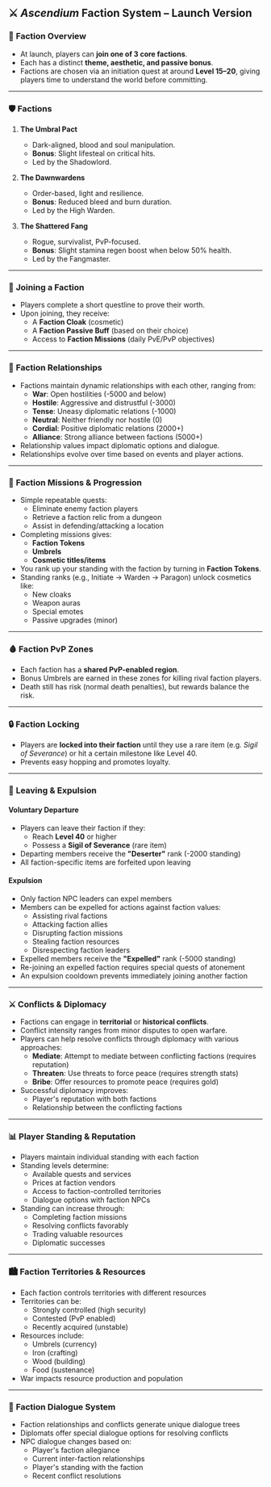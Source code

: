 ## ⚔️ _Ascendium_ Faction System – **Launch Version**

### 🧭 **Faction Overview**

- At launch, players can **join one of 3 core factions**.
- Each has a distinct **theme, aesthetic, and passive bonus**.
- Factions are chosen via an initiation quest at around **Level 15–20**, giving players time to understand the world before committing.

---

### 🛡️ **Factions**

1. **The Umbral Pact**
   - Dark-aligned, blood and soul manipulation.
   - **Bonus**: Slight lifesteal on critical hits.
   - Led by the Shadowlord.
   
2. **The Dawnwardens**
   - Order-based, light and resilience.
   - **Bonus**: Reduced bleed and burn duration.
   - Led by the High Warden.
   
3. **The Shattered Fang**
   - Rogue, survivalist, PvP-focused.
   - **Bonus**: Slight stamina regen boost when below 50% health.
   - Led by the Fangmaster.

---

### 📜 **Joining a Faction**

- Players complete a short questline to prove their worth.
- Upon joining, they receive:
  - A **Faction Cloak** (cosmetic)
  - A **Faction Passive Buff** (based on their choice)
  - Access to **Faction Missions** (daily PvE/PvP objectives)

---

### 🤝 **Faction Relationships**

- Factions maintain dynamic relationships with each other, ranging from:
  - **War**: Open hostilities (-5000 and below)
  - **Hostile**: Aggressive and distrustful (-3000)
  - **Tense**: Uneasy diplomatic relations (-1000)
  - **Neutral**: Neither friendly nor hostile (0)
  - **Cordial**: Positive diplomatic relations (2000+)
  - **Alliance**: Strong alliance between factions (5000+)
- Relationship values impact diplomatic options and dialogue.
- Relationships evolve over time based on events and player actions.

---

### 🎯 **Faction Missions & Progression**

- Simple repeatable quests:
  - Eliminate enemy faction players
  - Retrieve a faction relic from a dungeon
  - Assist in defending/attacking a location
- Completing missions gives:
  - **Faction Tokens**
  - **Umbrels**
  - **Cosmetic titles/items**
- You rank up your standing with the faction by turning in **Faction Tokens**.
- Standing ranks (e.g., Initiate → Warden → Paragon) unlock cosmetics like:
  - New cloaks
  - Weapon auras
  - Special emotes
  - Passive upgrades (minor)

---

### 🩸 **Faction PvP Zones**

- Each faction has a **shared PvP-enabled region**.
- Bonus Umbrels are earned in these zones for killing rival faction players.
- Death still has risk (normal death penalties), but rewards balance the risk.

---

### 🔒 **Faction Locking**

- Players are **locked into their faction** until they use a rare item (e.g. _Sigil of Severance_) or hit a certain milestone like Level 40.
- Prevents easy hopping and promotes loyalty.

---

### 🚪 **Leaving & Expulsion**

#### Voluntary Departure
- Players can leave their faction if they:
  - Reach **Level 40** or higher
  - Possess a **Sigil of Severance** (rare item)
- Departing members receive the **"Deserter"** rank (-2000 standing)
- All faction-specific items are forfeited upon leaving

#### Expulsion
- Only faction NPC leaders can expel members
- Members can be expelled for actions against faction values:
  - Assisting rival factions
  - Attacking faction allies
  - Disrupting faction missions
  - Stealing faction resources
  - Disrespecting faction leaders
- Expelled members receive the **"Expelled"** rank (-5000 standing)
- Re-joining an expelled faction requires special quests of atonement
- An expulsion cooldown prevents immediately joining another faction

---

### ⚔️ **Conflicts & Diplomacy**

- Factions can engage in **territorial** or **historical conflicts**.
- Conflict intensity ranges from minor disputes to open warfare.
- Players can help resolve conflicts through diplomacy with various approaches:
  - **Mediate**: Attempt to mediate between conflicting factions (requires reputation)
  - **Threaten**: Use threats to force peace (requires strength stats)
  - **Bribe**: Offer resources to promote peace (requires gold)
- Successful diplomacy improves:
  - Player's reputation with both factions
  - Relationship between the conflicting factions

---

### 📊 **Player Standing & Reputation**

- Players maintain individual standing with each faction
- Standing levels determine:
  - Available quests and services
  - Prices at faction vendors
  - Access to faction-controlled territories
  - Dialogue options with faction NPCs
- Standing can increase through:
  - Completing faction missions
  - Resolving conflicts favorably
  - Trading valuable resources
  - Diplomatic successes

---

### 🏙️ **Faction Territories & Resources**

- Each faction controls territories with different resources
- Territories can be:
  - Strongly controlled (high security)
  - Contested (PvP enabled)
  - Recently acquired (unstable)
- Resources include:
  - Umbrels (currency)
  - Iron (crafting)
  - Wood (building)
  - Food (sustenance)
- War impacts resource production and population

---

### 💬 **Faction Dialogue System**

- Faction relationships and conflicts generate unique dialogue trees
- Diplomats offer special dialogue options for resolving conflicts
- NPC dialogue changes based on:
  - Player's faction allegiance
  - Current inter-faction relationships
  - Player's standing with the faction
  - Recent conflict resolutions